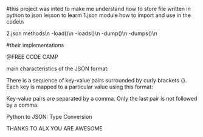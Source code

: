 #this project was inted to make me understand how to store 
file written in python to json
lesson to learm
1.json module
how to import and use in the code\n

2.json methods\n
 -load()\n
 -loads()\n
 -dump()\n
 -dumps()\n

#their implementations

@FREE CODE CAMP

 main characteristics of the JSON format:

There is a sequence of key-value pairs surrounded by curly brackets {}.
Each key is mapped to a particular value using this format:

Key-value pairs are separated by a comma. Only the last pair is not followed by a comma.


Python to JSON: Type Conversion

THANKS TO ALX YOU ARE AWESOME 
